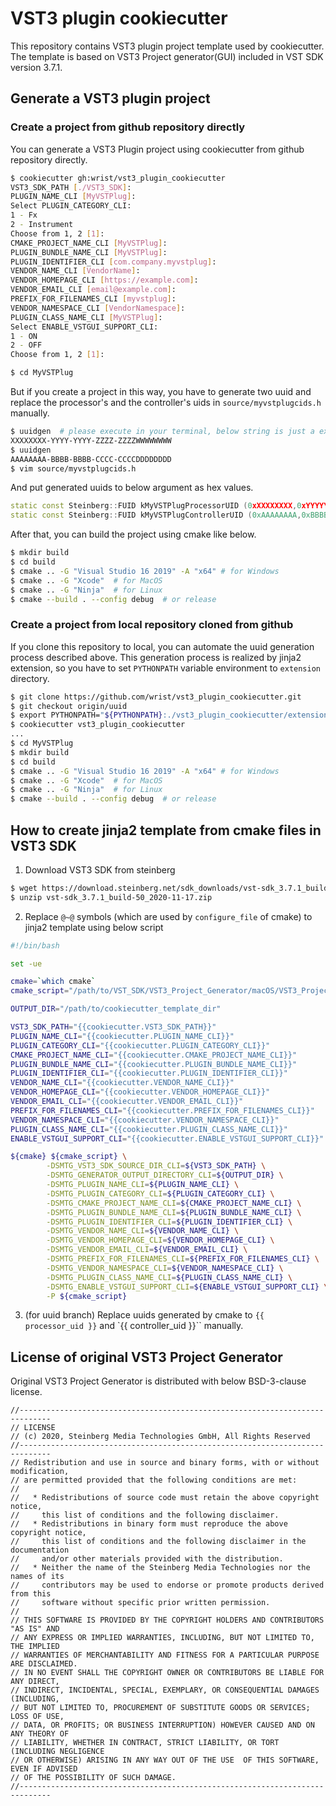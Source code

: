 # VST3 plugin cookiecutter

This repository contains VST3 plugin project template used by cookiecutter.
The template is based on VST3 Project generator(GUI) included in VST SDK version 3.7.1.

## Generate a VST3 plugin project

### Create a project from github repository directly

You can generate a VST3 Plugin project using cookiecutter from github repository directly.

```sh
$ cookiecutter gh:wrist/vst3_plugin_cookiecutter
VST3_SDK_PATH [./VST3_SDK]:
PLUGIN_NAME_CLI [MyVSTPlug]:
Select PLUGIN_CATEGORY_CLI:
1 - Fx
2 - Instrument
Choose from 1, 2 [1]:
CMAKE_PROJECT_NAME_CLI [MyVSTPlug]:
PLUGIN_BUNDLE_NAME_CLI [MyVSTPlug]:
PLUGIN_IDENTIFIER_CLI [com.company.myvstplug]:
VENDOR_NAME_CLI [VendorName]:
VENDOR_HOMEPAGE_CLI [https://example.com]:
VENDOR_EMAIL_CLI [email@example.com]:
PREFIX_FOR_FILENAMES_CLI [myvstplug]:
VENDOR_NAMESPACE_CLI [VendorNamespace]:
PLUGIN_CLASS_NAME_CLI [MyVSTPlug]:
Select ENABLE_VSTGUI_SUPPORT_CLI:
1 - ON
2 - OFF
Choose from 1, 2 [1]:

$ cd MyVSTPlug
```

But if you create a project in this way, you have to generate two uuid and replace the processor's and the controller's uids in `source/myvstplugcids.h` manually.

```sh
$ uuidgen  # please execute in your terminal, below string is just a example and it's hex values in fact.
XXXXXXXX-YYYY-YYYY-ZZZZ-ZZZZWWWWWWWW
$ uuidgen
AAAAAAAA-BBBB-BBBB-CCCC-CCCCDDDDDDDD
$ vim source/myvstplugcids.h
```

And put generated uuids to below argument as hex values.

```cpp
static const Steinberg::FUID kMyVSTPlugProcessorUID (0xXXXXXXXX,0xYYYYYYYY,0xZZZZZZZZ,0xWWWWWWWW);
static const Steinberg::FUID kMyVSTPlugControllerUID (0xAAAAAAAA,0xBBBBBBBB,0xCCCCCCCC,0xDDDDDDDD);
```

After that, you can build the project using cmake like below.

```sh
$ mkdir build
$ cd build
$ cmake .. -G "Visual Studio 16 2019" -A "x64" # for Windows
$ cmake .. -G "Xcode"  # for MacOS
$ cmake .. -G "Ninja"  # for Linux
$ cmake --build . --config debug  # or release
```

### Create a project from local repository cloned from github

If you clone this repository to local, you can automate the uuid generation process described above.
This generation process is realized by jinja2 extension, so you have to set `PYTHONPATH` variable environment to `extension` directory.

```sh
$ git clone https://github.com/wrist/vst3_plugin_cookiecutter.git
$ git checkout origin/uuid
$ export PYTHONPATH="${PYTHONPATH}:./vst3_plugin_cookiecutter/extensions"
$ cookiecutter vst3_plugin_cookiecutter
...
$ cd MyVSTPlug
$ mkdir build
$ cd build
$ cmake .. -G "Visual Studio 16 2019" -A "x64" # for Windows
$ cmake .. -G "Xcode"  # for MacOS
$ cmake .. -G "Ninja"  # for Linux
$ cmake --build . --config debug  # or release
```

## How to create jinja2 template from cmake files in VST3 SDK

1. Download VST3 SDK from steinberg

```sh
$ wget https://download.steinberg.net/sdk_downloads/vst-sdk_3.7.1_build-50_2020-11-17.zip
$ unzip vst-sdk_3.7.1_build-50_2020-11-17.zip
```

2. Replace `@~@` symbols (which are used by `configure_file` of cmake) to jinja2 template using below script


```sh
#!/bin/bash

set -ue

cmake=`which cmake`
cmake_script="/path/to/VST_SDK/VST3_Project_Generator/macOS/VST3_Project_Generator.app/Contents/Resources/GenerateVST3Plugin.cmake"

OUTPUT_DIR="/path/to/cookiecutter_template_dir"

VST3_SDK_PATH="{{cookiecutter.VST3_SDK_PATH}}"
PLUGIN_NAME_CLI="{{cookiecutter.PLUGIN_NAME_CLI}}"
PLUGIN_CATEGORY_CLI="{{cookiecutter.PLUGIN_CATEGORY_CLI}}"
CMAKE_PROJECT_NAME_CLI="{{cookiecutter.CMAKE_PROJECT_NAME_CLI}}"
PLUGIN_BUNDLE_NAME_CLI="{{cookiecutter.PLUGIN_BUNDLE_NAME_CLI}}"
PLUGIN_IDENTIFIER_CLI="{{cookiecutter.PLUGIN_IDENTIFIER_CLI}}"
VENDOR_NAME_CLI="{{cookiecutter.VENDOR_NAME_CLI}}"
VENDOR_HOMEPAGE_CLI="{{cookiecutter.VENDOR_HOMEPAGE_CLI}}"
VENDOR_EMAIL_CLI="{{cookiecutter.VENDOR_EMAIL_CLI}}"
PREFIX_FOR_FILENAMES_CLI="{{cookiecutter.PREFIX_FOR_FILENAMES_CLI}}"
VENDOR_NAMESPACE_CLI="{{cookiecutter.VENDOR_NAMESPACE_CLI}}"
PLUGIN_CLASS_NAME_CLI="{{cookiecutter.PLUGIN_CLASS_NAME_CLI}}"
ENABLE_VSTGUI_SUPPORT_CLI="{{cookiecutter.ENABLE_VSTGUI_SUPPORT_CLI}}"

${cmake} ${cmake_script} \
        -DSMTG_VST3_SDK_SOURCE_DIR_CLI=${VST3_SDK_PATH} \
        -DSMTG_GENERATOR_OUTPUT_DIRECTORY_CLI=${OUTPUT_DIR} \
        -DSMTG_PLUGIN_NAME_CLI=${PLUGIN_NAME_CLI} \
        -DSMTG_PLUGIN_CATEGORY_CLI=${PLUGIN_CATEGORY_CLI} \
        -DSMTG_CMAKE_PROJECT_NAME_CLI=${CMAKE_PROJECT_NAME_CLI} \
        -DSMTG_PLUGIN_BUNDLE_NAME_CLI=${PLUGIN_BUNDLE_NAME_CLI} \
        -DSMTG_PLUGIN_IDENTIFIER_CLI=${PLUGIN_IDENTIFIER_CLI} \
        -DSMTG_VENDOR_NAME_CLI=${VENDOR_NAME_CLI} \
        -DSMTG_VENDOR_HOMEPAGE_CLI=${VENDOR_HOMEPAGE_CLI} \
        -DSMTG_VENDOR_EMAIL_CLI=${VENDOR_EMAIL_CLI} \
        -DSMTG_PREFIX_FOR_FILENAMES_CLI=${PREFIX_FOR_FILENAMES_CLI} \
        -DSMTG_VENDOR_NAMESPACE_CLI=${VENDOR_NAMESPACE_CLI} \
        -DSMTG_PLUGIN_CLASS_NAME_CLI=${PLUGIN_CLASS_NAME_CLI} \
        -DSMTG_ENABLE_VSTGUI_SUPPORT_CLI=${ENABLE_VSTGUI_SUPPORT_CLI} \
        -P ${cmake_script}
```

3. (for uuid branch) Replace uuids generated by cmake to `{{ processor_uid }}` and `{{ controller_uid }}`` manually.


## License of original VST3 Project Generator

Original VST3 Project Generator is distributed with below BSD-3-clause license.

```
//-----------------------------------------------------------------------------
// LICENSE
// (c) 2020, Steinberg Media Technologies GmbH, All Rights Reserved
//-----------------------------------------------------------------------------
// Redistribution and use in source and binary forms, with or without modification,
// are permitted provided that the following conditions are met:
// 
//   * Redistributions of source code must retain the above copyright notice, 
//     this list of conditions and the following disclaimer.
//   * Redistributions in binary form must reproduce the above copyright notice,
//     this list of conditions and the following disclaimer in the documentation 
//     and/or other materials provided with the distribution.
//   * Neither the name of the Steinberg Media Technologies nor the names of its
//     contributors may be used to endorse or promote products derived from this 
//     software without specific prior written permission.
// 
// THIS SOFTWARE IS PROVIDED BY THE COPYRIGHT HOLDERS AND CONTRIBUTORS "AS IS" AND
// ANY EXPRESS OR IMPLIED WARRANTIES, INCLUDING, BUT NOT LIMITED TO, THE IMPLIED 
// WARRANTIES OF MERCHANTABILITY AND FITNESS FOR A PARTICULAR PURPOSE ARE DISCLAIMED. 
// IN NO EVENT SHALL THE COPYRIGHT OWNER OR CONTRIBUTORS BE LIABLE FOR ANY DIRECT, 
// INDIRECT, INCIDENTAL, SPECIAL, EXEMPLARY, OR CONSEQUENTIAL DAMAGES (INCLUDING, 
// BUT NOT LIMITED TO, PROCUREMENT OF SUBSTITUTE GOODS OR SERVICES; LOSS OF USE, 
// DATA, OR PROFITS; OR BUSINESS INTERRUPTION) HOWEVER CAUSED AND ON ANY THEORY OF 
// LIABILITY, WHETHER IN CONTRACT, STRICT LIABILITY, OR TORT (INCLUDING NEGLIGENCE 
// OR OTHERWISE) ARISING IN ANY WAY OUT OF THE USE  OF THIS SOFTWARE, EVEN IF ADVISED
// OF THE POSSIBILITY OF SUCH DAMAGE.
//-----------------------------------------------------------------------------
```

